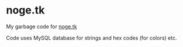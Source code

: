# noge.tk

My garbage code for [noge.tk](http://noge.tk)

Code uses MySQL database for strings and hex codes (for colors) etc.

